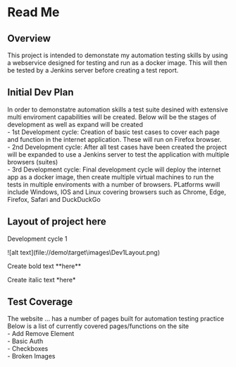 <H1>Read Me</H1>

<H2> Overview </H2>
<P> This project is intended to demonstate my automation testing skills by using a webservice designed for testing and run as a docker image. This will then be tested by a Jenkins server before creating a test report. </P>

<H2>Initial Dev Plan</H2>
<P>In order to demonstatre automation skills a test suite desined with extensive multi enviroment capabilities will be created. Below will be the stages of development as well as  expand will be created<br>
- 1st Development cycle:  Creation of basic test cases to cover each page and function in the internet application. These will run on Firefox browser.<br>
- 2nd Development cycle:  After all test cases have been created the project will be expanded to use a Jenkins server to test the application with multiple browsers (suites)<br>
- 3rd Development cycle:  Final development cycle will deploy the internet app as a docker image, then create multiple virtual machines to run the tests in multiple enviroments with a number of browsers. PLatforms wwill include Windows, IOS and Linux covering browsers such as Chrome, Edge, Firefox, Safari and DuckDuckGo<br>

</P>

<H2>Layout of project here</H2>
<p>Development cycle 1 <br></p>
<p>    ![alt text](file://demo\target\images\Dev1Layout.png) </p>

<p>Create bold text **here**</p>
<p>Create italic text *here*</p>

<h2>Test Coverage</h2>
<p>The website ... has a number of pages built for automation testing practice <br>
Below is a list of currently covered pages/functions on the site <br>
- Add Remove Element <br>
- Basic Auth <br>
- Checkboxes <br>
- Broken Images <br>
</p>